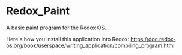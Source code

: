 # Redox_Paint
A basic paint program for the Redox OS. 

Here's how you install this application into Redox: https://doc.redox-os.org/book/userspace/writing_application/compiling_program.html

